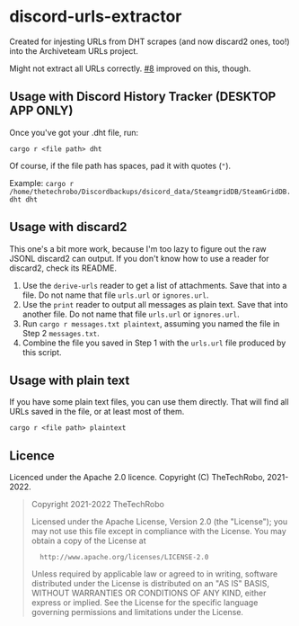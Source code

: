 # discord-urls-extractor
Created for injesting URLs from DHT scrapes (and now discard2 ones, too!) into the Archiveteam URLs project.

Might not extract all URLs correctly. [#8](https://github.com/TheTechRobo/discordhistorytracker-urls-extractor/pull/8) improved on this, though.

## Usage with Discord History Tracker (DESKTOP APP ONLY)
Once you've got your .dht file, run:

    cargo r <file path> dht

Of course, if the file path has spaces, pad it with quotes (`"`).

Example: `cargo r /home/thetechrobo/Discordbackups/dsicord_data/SteamgridDB/SteamGridDB.dht dht`

## Usage with discard2
This one's a bit more work, because I'm too lazy to figure out the raw JSONL discard2 can output. If you don't know how to use a reader for discard2, check its README.

1. Use the `derive-urls` reader to get a list of attachments. Save that into a file. Do not name that file `urls.url` or `ignores.url`.
2. Use the `print` reader to output all messages as plain text. Save that into another file. Do not name that file `urls.url` or `ignores.url`.
3. Run `cargo r messages.txt plaintext`, assuming you named the file in Step 2 `messages.txt`.
4. Combine the file you saved in Step 1 with the `urls.url` file produced by this script.

## Usage with plain text
If you have some plain text files, you can use them directly. That will find all URLs saved in the file, or at least most of them.

    cargo r <file path> plaintext
    
## Licence

Licenced under the Apache 2.0 licence. Copyright (C) TheTechRobo, 2021-2022.

>   Copyright 2021-2022 TheTechRobo
>
>   Licensed under the Apache License, Version 2.0 (the "License");
>   you may not use this file except in compliance with the License.
>   You may obtain a copy of the License at
>
>       http://www.apache.org/licenses/LICENSE-2.0
>
>   Unless required by applicable law or agreed to in writing, software
>   distributed under the License is distributed on an "AS IS" BASIS,
>   WITHOUT WARRANTIES OR CONDITIONS OF ANY KIND, either express or implied.
>   See the License for the specific language governing permissions and
>   limitations under the License.
